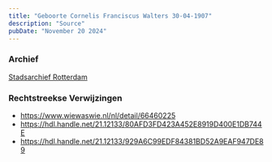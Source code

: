 ```yaml
---
title: "Geboorte Cornelis Franciscus Walters 30-04-1907"
description: "Source"
pubDate: "November 20 2024"
---
```


### Archief
[Stadsarchief Rotterdam](https://stadsarchief.rotterdam.nl/)

### Rechtstreekse Verwijzingen
- https://www.wiewaswie.nl/nl/detail/66460225
- https://hdl.handle.net/21.12133/80AFD3FD423A452E8919D400E1DB744E
- https://hdl.handle.net/21.12133/929A6C99EDF84381BD52A9EAF947DE89